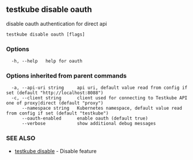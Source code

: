 ## testkube disable oauth

disable oauth authentication for direct api

```
testkube disable oauth [flags]
```

### Options

```
  -h, --help   help for oauth
```

### Options inherited from parent commands

```
  -a, --api-uri string     api uri, default value read from config if set (default "http://localhost:8088")
  -c, --client string      client used for connecting to Testkube API one of proxy|direct (default "proxy")
      --namespace string   Kubernetes namespace, default value read from config if set (default "testkube")
      --oauth-enabled      enable oauth (default true)
      --verbose            show additional debug messages
```

### SEE ALSO

* [testkube disable](testkube_disable.md)	 - Disable feature


